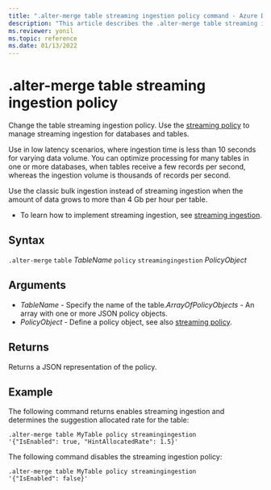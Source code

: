 ```yaml
---
title: ".alter-merge table streaming ingestion policy command - Azure Data Explorer"
description: "This article describes the .alter-merge table streaming ingestion policy command in Azure Data Explorer."
ms.reviewer: yonil
ms.topic: reference
ms.date: 01/13/2022
---
```

# .alter-merge table streaming ingestion policy

Change the table streaming ingestion policy. Use the [streaming policy](../management/streamingingestionpolicy.md) to manage streaming ingestion for databases and tables.  

Use in low latency scenarios, where ingestion time is less than 10 seconds for varying data volume. You can optimize processing for many tables in one or more databases, when tables receive a few records per second, whereas the ingestion volume is thousands of records per second.

Use the classic bulk ingestion instead of streaming ingestion when the amount of data grows to more than 4 Gb per hour per table.

* To learn how to implement streaming ingestion, see [streaming ingestion](../../ingest-data-streaming.md).

## Syntax

`.alter-merge` `table` *TableName* `policy` `streamingingestion` *PolicyObject*

## Arguments

- *TableName* - Specify the name of the table.*ArrayOfPolicyObjects* - An array with one or more JSON policy objects.
- *PolicyObject* - Define a policy object, see also [streaming policy](../management/streamingingestionpolicy.md).

## Returns

Returns a JSON representation of the policy.

## Example

The following command returns enables streaming ingestion and determines the suggestion allocated rate for the table:

```kusto
.alter-merge table MyTable policy streamingingestion 
'{"IsEnabled": true, "HintAllocatedRate": 1.5}'
```

The following command disables the streaming ingestion policy:

```kusto
.alter-merge table MyTable policy streamingingestion 
'{"IsEnabled": false}'
```
